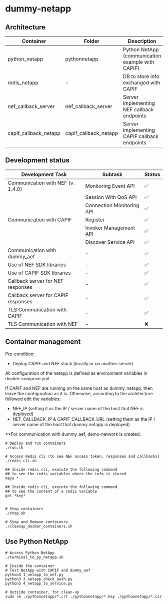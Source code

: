 # dummy-netapp

## Architecture

| Container             | Folder                | Description                                      |
|-----------------------|-----------------------|--------------------------------------------------|
| python_netapp         | pythonnetapp          | Python NetApp (communication example with CAPIF) |
| redis_netapp          | -                     | DB to store info exchanged with CAPIF            |
| nef_callback_server   | nef_callback_server   | Server implementing NEF callback endpoints       |
| capif_callback_netapp | capif_callback_netapp | Server implementing CAPIF callback endpoints     |

## Development status
| Development Task                    | Subtask                   | Status |
|-------------------------------------|---------------------------|--------|
| Communication with NEF (v. 1.4.0)   | Monitoring Event API      | ✅      |
|                                     | Session With QoS API      | ✅      |
|                                     | Connection Monitoring API | ✅      |
| Communication with CAPIF            | Register                  | ✅      |
|                                     | Invoker Management API    | ✅      |
|                                     | Discover Service API      | ✅      |
| Communication with dummy_aef        | -                         | ✅      |
| Use of NEF SDK libraries            | -                         | ✅      |
| Use of CAPIF SDK libraries          | -                         | ✅      |
| Callback server for NEF responses   | -                         | ✅      |
| Callback server for CAPIF responses | -                         | ✅      |
| TLS Communication with CAPIF        | -                         | ✅      |
| TLS Communication with NEF          | -                         | ❌      |


## Container management
Pre-condition:
- Deploy CAPIF and NEF stack (locally or on another server)

All configuration of the netapp is defined as environment variables 
in docker-compose.yml

If CAPIF and NEF are running on the same host as dummy_netapp,
then leave the configuration as it is. 
Otherwise, according to the architecture followed edit the variables:
- NEF_IP (setting it as the IP / server name of the host that NEF is deployed)
- NEF_CALLBACK_IP & CAPIF_CALLBACK_URL (setting them as the IP / server name of the host that dummy netapp is deployed)

**For communication with dummy_aef, demo-network is created.

```shell
# Deploy and run containers
./run.sh

# Access Redis cli (to see NEF access token, responses and callbacks)
./redis_cli.sh

## Inside redis cli, execute the following command 
## to see the redis variables where the info is stored
keys *

## Inside redis cli, execute the following command 
## to see the content of a redis variable
get *key*


# Stop containers
./stop.sh

# Stop and Remove containers
./cleanup_docker_containers.sh
```

## Use Python NetApp

```shell
# Access Python NetApp
./terminal_to_py_netapp.sh

# Inside the container
# Test NetApp with CAPIF and dummy_aef
python3 1_netapp_to_nef.py
python3 3_netapp_check_auth.py
python3 4_netapp_to_service.py

# Outside container, for clean-up
sudo rm ./pythonnetapp/*.crt ./pythonnetapp/*.key ./pythonnetapp/*.csr
```